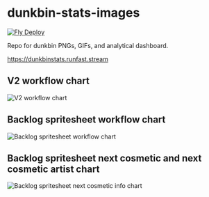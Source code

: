 # dunkbin-stats-images
[![Fly Deploy](https://github.com/WUOTE/dunkbin-stats-images/actions/workflows/main.yml/badge.svg?branch=main)](https://github.com/WUOTE/dunkbin-stats-images/actions/workflows/main.yml)

Repo for dunkbin PNGs, GIFs, and analytical dashboard.

https://dunkbinstats.runfast.stream

## V2 workflow chart
![V2 workflow chart](https://github.com/WUOTE/dunkbin-stats-images/assets/106106310/11b67e44-f96f-4fd2-9085-ab942fece0dc)

## Backlog spritesheet workflow chart
![Backlog spritesheet workflow chart](https://github.com/WUOTE/dunkbin-stats-images/assets/106106310/fe28b665-699f-478e-a043-f3280a6b30b3)

## Backlog spritesheet next cosmetic and next cosmetic artist chart
![Backlog spritesheet next cosmetic info chart](https://github.com/WUOTE/dunkbin-stats-images/assets/106106310/d8415038-58f0-4dbf-892d-59fd805b8270)


